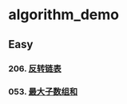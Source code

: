 # algorithm_demo
## Easy
### 206. [反转链表](https://leetcode-cn.com/problems/reverse-linked-list/)
### 053. [最大子数组和](https://leetcode-cn.com/problems/maximum-subarray/)
